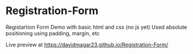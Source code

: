 # Registration-Form
 
Registartion Form Demo with basic html and css (no js yet)
Used absolute positioning using padding, margin, etc 

Live preview at https://davidmagar23.github.io/Registration-Form/
